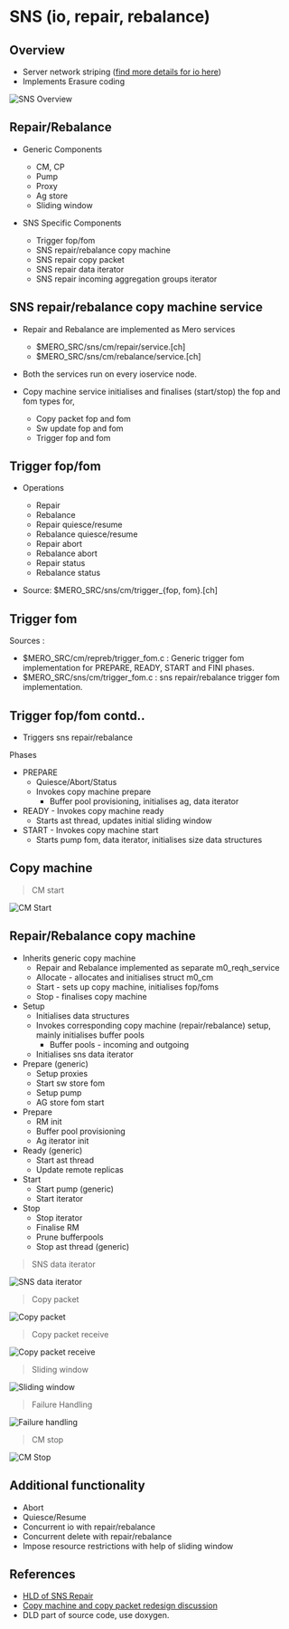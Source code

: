 # SNS (io, repair, rebalance)

## Overview

- Server network striping ([find more details for io here](https://seagatetechnology-my.sharepoint.com/:w:/g/personal/hua_huang_seagate_com/Eb0CTiI3VbdAhLzn8NufzisBj_OFeA4bnKw3Pu0X0jJGVA?e=4%3A8psKWK&at=9&CID=c7fca889-7248-8d1b-0701-0641fb87566d "find more details for io here"))
- Implements Erasure coding

![SNS Overview](/doc/be/images/sns-overview.PNG)

## Repair/Rebalance

- Generic Components
	- CM, CP
	- Pump
	- Proxy
	- Ag store
	- Sliding window

- SNS Specific Components
	- Trigger fop/fom
	- SNS repair/rebalance copy machine
	- SNS repair copy packet
	- SNS repair data iterator
	- SNS repair incoming aggregation groups iterator

## SNS repair/rebalance copy machine service

- Repair and Rebalance are implemented as Mero services
	- $MERO_SRC/sns/cm/repair/service.[ch]
	- $MERO_SRC/sns/cm/rebalance/service.[ch]
- Both the services run on every ioservice node.

- Copy machine service initialises and finalises (start/stop) the fop and fom types for,
	- Copy packet fop and fom
	- Sw update fop and fom
	- Trigger fop and fom

## Trigger fop/fom

- Operations
	- Repair
	- Rebalance
	- Repair quiesce/resume
	- Rebalance quiesce/resume
	- Repair abort
	- Rebalance abort
	- Repair status
	- Rebalance status

- Source: $MERO_SRC/sns/cm/trigger_{fop, fom}.[ch]

## Trigger fom

Sources :
- $MERO_SRC/cm/repreb/trigger_fom.c : Generic trigger fom implementation for
PREPARE, READY, START and FINI phases.
-  $MERO_SRC/sns/cm/trigger_fom.c : sns repair/rebalance trigger fom
implementation.

## Trigger fop/fom contd..

- Triggers sns repair/rebalance

Phases
- PREPARE
	- Quiesce/Abort/Status
	- Invokes copy machine prepare
		- Buffer pool provisioning, initialises ag, data iterator
- READY - Invokes copy machine ready
	- Starts ast thread, updates initial sliding window
- START - Invokes copy machine start
	- Starts pump fom, data iterator, initialises size data structures

## Copy machine

> CM start

![CM Start](/doc/be/images/sns-cm-start.PNG)

## Repair/Rebalance copy machine

- Inherits generic copy machine
	- Repair and Rebalance implemented as separate m0_reqh_service
	- Allocate - allocates and initialises struct m0_cm
	- Start - sets up copy machine, initialises fop/foms
	- Stop - finalises copy machine
- Setup
	- Initialises data structures
	- Invokes corresponding copy machine (repair/rebalance) setup, mainly initialises buffer pools
		- Buffer pools - incoming and outgoing
	- Initialises sns data iterator
- Prepare (generic)
	- Setup proxies
	- Start sw store fom
	- Setup pump
	- AG store fom start
- Prepare
	- RM init
	- Buffer pool provisioning
	- Ag iterator init
- Ready (generic)
	- Start ast thread
	- Update remote replicas
- Start
	- Start pump (generic)
	- Start iterator
- Stop
	- Stop iterator
	- Finalise RM
	- Prune bufferpools
	- Stop ast thread (generic)

> SNS data iterator

![SNS data iterator](/doc/be/images/sns-data-iterator.png)

> Copy packet

![Copy packet](/doc/be/images/sns-copy-packet.PNG)

> Copy packet receive

![Copy packet receive](/doc/be/images/sns-copy-packet-receive.PNG)

> Sliding window

![Sliding window](/doc/be/images/sns-sliding-window.PNG)

> Failure Handling

![Failure handling](/doc/be/images/sns-failure-handling.PNG)

> CM stop

![CM Stop](/doc/be/images/sns-cm-stop.PNG)

## Additional functionality

- Abort
- Quiesce/Resume
- Concurrent io with repair/rebalance
- Concurrent delete with repair/rebalance
- Impose resource restrictions with help of sliding window

## References

- [HLD of SNS Repair](https://seagatetechnology-my.sharepoint.com/personal/mandar_sawant_seagate_com/Documents/GoogleDrive/HLD%20of%20SNS%20Repair.docx?web=1)
- [Copy machine and copy packet redesign discussion](https://docs.google.com/document/d/1IPlMzMZZ7686iCpvt1LyMzglfd9KAkKKhSAlu2Q7N_I/edit)
- DLD part of source code, use doxygen.